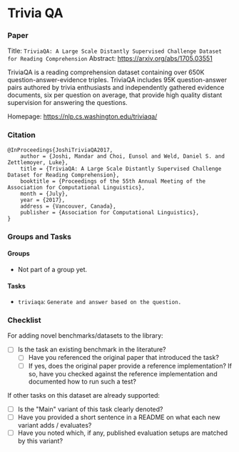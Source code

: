 # Trivia QA

### Paper

Title: `TriviaQA: A Large Scale Distantly Supervised Challenge Dataset for Reading Comprehension`
Abstract: https://arxiv.org/abs/1705.03551

TriviaQA is a reading comprehension dataset containing over 650K question-answer-evidence
triples. TriviaQA includes 95K question-answer pairs authored by trivia enthusiasts
and independently gathered evidence documents, six per question on average, that provide
high quality distant supervision for answering the questions.

Homepage: https://nlp.cs.washington.edu/triviaqa/

### Citation

```
@InProceedings{JoshiTriviaQA2017,
    author = {Joshi, Mandar and Choi, Eunsol and Weld, Daniel S. and Zettlemoyer, Luke},
    title = {TriviaQA: A Large Scale Distantly Supervised Challenge Dataset for Reading Comprehension},
    booktitle = {Proceedings of the 55th Annual Meeting of the Association for Computational Linguistics},
    month = {July},
    year = {2017},
    address = {Vancouver, Canada},
    publisher = {Association for Computational Linguistics},
}
```

### Groups and Tasks

#### Groups

* Not part of a group yet.

#### Tasks

* `triviaqa`: `Generate and answer based on the question.`

### Checklist

For adding novel benchmarks/datasets to the library:

* [ ] Is the task an existing benchmark in the literature?
    * [ ] Have you referenced the original paper that introduced the task?
    * [ ] If yes, does the original paper provide a reference implementation? If so, have you checked against the reference implementation and documented how to run such a test?

If other tasks on this dataset are already supported:

* [ ] Is the "Main" variant of this task clearly denoted?
* [ ] Have you provided a short sentence in a README on what each new variant adds / evaluates?
* [ ] Have you noted which, if any, published evaluation setups are matched by this variant?
